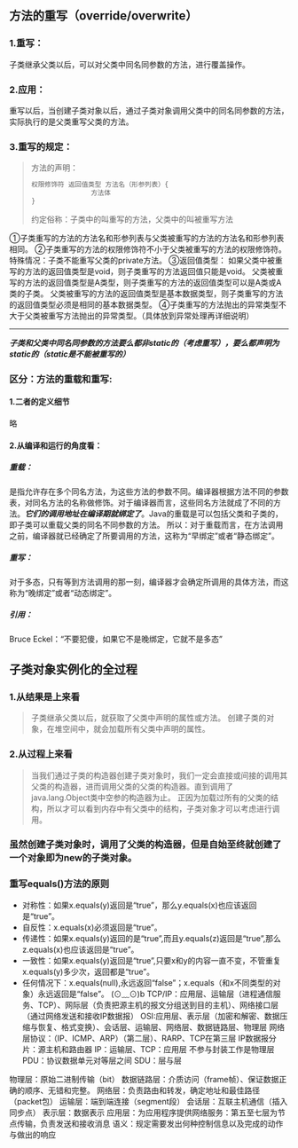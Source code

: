 ## 方法的重写（override/overwrite）
### 1.重写：
子类继承父类以后，可以对父类中同名同参数的方法，进行覆盖操作。
### 2.应用：
重写以后，当创建子类对象以后，通过子类对象调用父类中的同名同参数的方法，实际执行的是父类重写父类的方法。
### 3.重写的规定：
>方法的声明：
>```java
>权限修饰符 返回值类型 方法名（形参列表）{
>                方法体
>}
>```
>约定俗称：子类中的叫重写的方法，父类中的叫被重写方法

①子类重写的方法的方法名和形参列表与父类被重写的方法的方法名和形参列表相同。
②子类重写的方法的权限修饰符不小于父类被重写的方法的权限修饰符。特殊情况：子类不能重写父类的private方法。
③返回值类型：
如果父类中被重写的方法的返回值类型是void，则子类重写的方法返回值只能是void。
父类被重写的方法的返回值类型是A类型，则子类重写的方法的返回值类型可以是A类或A类的子类。
父类被重写的方法的返回值类型是基本数据类型，则子类重写的方法的返回值类型必须是相同的基本数据类型。
④子类重写的方法抛出的异常类型不大于父类被重写方法抛出的异常类型。（具体放到异常处理再详细说明）
**********
 ***子类和父类中同名同参数的方法要么都非static的（考虑重写），要么都声明为static的（static是不能被重写的）***
 ### 区分：方法的重载和重写:
 #### 1.二者的定义细节
 略
 #### 2.从编译和运行的角度看：
 ##### 重载：
 是指允许存在多个同名方法，为这些方法的参数不同。编译器根据方法不同的参数表，对同名方法的名称做修饰。对于编译器而言，这些同名方法就成了不同的方法。***它们的调用地址在编译期就绑定了***。Java的重载是可以包括父类和子类的，即子类可以重载父类的同名不同参数的方法。
 所以：对于重载而言，在方法调用之前，编译器就已经确定了所要调用的方法，这称为“早绑定”或者“静态绑定”。
 ##### 重写：
 对于多态，只有等到方法调用的那一刻，编译器才会确定所调用的具体方法，而这称为“晚绑定”或者“动态绑定”。
 
##### 引用：
Bruce Eckel：“不要犯傻，如果它不是晚绑定，它就不是多态”
 ## 子类对象实例化的全过程
 ### 1.从结果是上来看
 >子类继承父类以后，就获取了父类中声明的属性或方法。
 >创建子类的对象，在堆空间中，就会加载所有父类中声明的属性。
### 2.从过程上来看
>当我们通过子类的构造器创建子类对象时，我们一定会直接或间接的调用其父类的构造器，进而调用父类的父类的构造器。直到调用了java.lang.Object类中空参的构造器为止。
>正因为加载过所有的父类的结构，所以才可以看到内存中有父类中的结构，子类对象才可以考虑进行调用。
### 虽然创建子类对象时，调用了父类的构造器，但是自始至终就创建了一个对象即为new的子类对象。

### 重写equals()方法的原则
* 对称性：如果x.equals(y)返回是“true”，那么y.equals(x)也应该返回是“true”。
* 自反性：x.equals(x)必须返回是“true”。
* 传递性：如果x.equals(y)返回的是“true”,而且y.equals(z)返回是“true”,那么z.equals(x)也应该返回是“true”。
* 一致性：如果x.equals(y)返回是“true”,只要x和y的内容一直不变，不管重复x.equals(y)多少次，返回都是“true”。
* 任何情况下：x.equals(null),永远返回“false”；x.equals（和x不同类型的对象）永远返回是“false”。
(⊙﹏⊙)b
TCP/IP：应用层、运输层（进程通信服务、TCP）、网际层（负责把源主机的报文分组送到目的主机）、网络接口层（通过网络发送和接收IP数据报）
OSI:应用层、表示层（加密和解密、数据压缩与恢复、格式变换）、会话层、运输层、网络层、数据链路层、物理层
网络层协议：（IP、ICMP、ARP）（第二层）、RARP、TCP在第三层
IP数据报分片：源主机和路由器
IP：运输层、TCP：应用层
不参与封装工作是物理层
PDU：协议数据单元对等层之间
SDU：层与层

物理层：原始二进制传输（bit）
数据链路层：介质访问（frame帧）、保证数据正确的顺序、无错和完整。
网络层：负责路由和转发，确定地址和最佳路径（packet包）
运输层：端到端连接（segment段）
会话层：互联主机通信（插入同步点）
表示层：数据表示
应用层：为应用程序提供网络服务：第五至七层为节点传输，负责发送和接收消息
语义：规定需要发出何种控制信息以及完成的动作与做出的响应